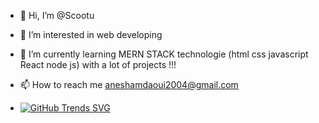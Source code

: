 - 👋 Hi, I’m @Scootu
- 👀 I’m interested in web developing   
- 🌱 I’m currently learning MERN STACK technologie (html css javascript React node js) with a lot of projects !!!
- 📫 How to reach me aneshamdaoui2004@gmail.com

- [![GitHub Trends SVG](https://api.githubtrends.io/user/svg/Scootu/repos?time_range=one_year&theme=dark)](https://githubtrends.io)
<!---
Scootu/Scootu is a ✨ special ✨ repository because its `README.md` (this file) appears on your GitHub profile.
You can click the Preview link to take a look at your changes.
--->
